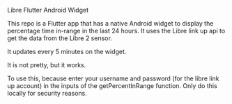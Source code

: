 Libre Flutter Android Widget

This repo is a Flutter app that has a native Android widget to display the percentage time in-range in the last 24 hours. 
It uses the Libre link up api to get the data from the Libre 2 sensor.

It updates every 5 minutes on the widget.

It is not pretty, but it works.

To use this, because enter your username and password (for the libre link up account) in the inputs of the getPercentInRange function. Only do this locally for security reasons.
